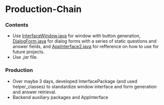 # Production-Chain

### Contents
- Use [InterfaceWindow.java](/src/main/java/InterfacePackage/InterfaceWindow.java) for window with button generation, [DialogForm.java](/src/main/java/InterfacePackage/DialogForm.java) for dialog forms with a series of static questions and answer fields, and [AppInterface2.java](/src/main/java/ProjectPackage/AppInterface2.java) for refference on how to use for future projects.
- Use _.jar_ file.


### Production
- Over maybe 3 days, developed InterfacePackage (and used helper_classes) to standardize window interface and form generation and answer retrieval.
- Backend auxiliary packages and AppInterface
  
